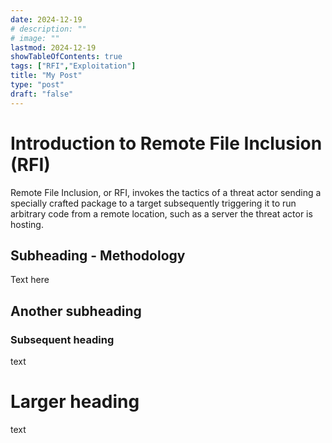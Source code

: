 ```yaml
---
date: 2024-12-19
# description: ""
# image: ""
lastmod: 2024-12-19
showTableOfContents: true 
tags: ["RFI","Exploitation"]
title: "My Post"
type: "post"
draft: "false"
---
```




# Introduction to Remote File Inclusion (RFI)

Remote File Inclusion, or RFI, invokes the tactics of a threat actor sending a specially crafted package to a target subsequently triggering it to run arbitrary code from a remote location, such as a server the threat actor is hosting.


## Subheading - Methodology

Text here

## Another subheading

### Subsequent heading

text

# Larger heading

text
